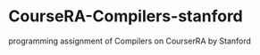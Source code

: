 CourseRA-Compilers-stanford
===========================

programming assignment of Compilers on CourserRA by Stanford